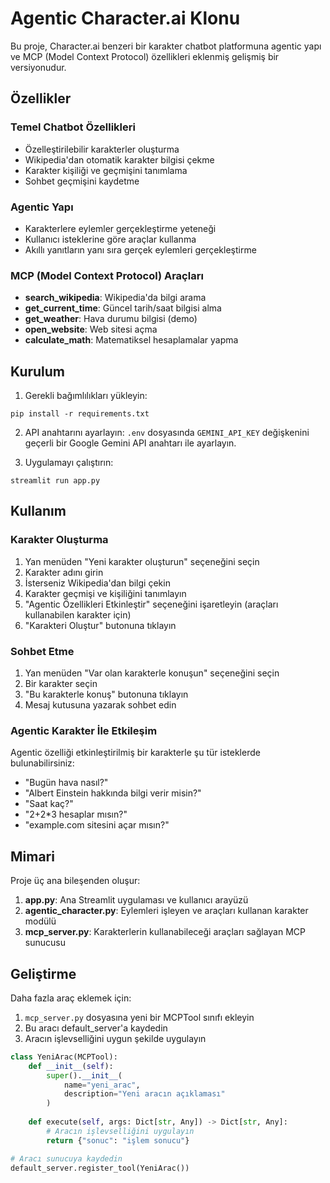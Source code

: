 # Agentic Character.ai Klonu

Bu proje, Character.ai benzeri bir karakter chatbot platformuna agentic yapı ve MCP (Model Context Protocol) özellikleri eklenmiş gelişmiş bir versiyonudur.

## Özellikler

### Temel Chatbot Özellikleri
- Özelleştirilebilir karakterler oluşturma
- Wikipedia'dan otomatik karakter bilgisi çekme
- Karakter kişiliği ve geçmişini tanımlama
- Sohbet geçmişini kaydetme

### Agentic Yapı
- Karakterlere eylemler gerçekleştirme yeteneği
- Kullanıcı isteklerine göre araçlar kullanma
- Akıllı yanıtların yanı sıra gerçek eylemleri gerçekleştirme

### MCP (Model Context Protocol) Araçları
- **search_wikipedia**: Wikipedia'da bilgi arama
- **get_current_time**: Güncel tarih/saat bilgisi alma
- **get_weather**: Hava durumu bilgisi (demo)
- **open_website**: Web sitesi açma
- **calculate_math**: Matematiksel hesaplamalar yapma

## Kurulum

1. Gerekli bağımlılıkları yükleyin:
```
pip install -r requirements.txt
```

2. API anahtarını ayarlayın:
`.env` dosyasında `GEMINI_API_KEY` değişkenini geçerli bir Google Gemini API anahtarı ile ayarlayın.

3. Uygulamayı çalıştırın:
```
streamlit run app.py
```

## Kullanım

### Karakter Oluşturma
1. Yan menüden "Yeni karakter oluşturun" seçeneğini seçin
2. Karakter adını girin
3. İsterseniz Wikipedia'dan bilgi çekin
4. Karakter geçmişi ve kişiliğini tanımlayın
5. "Agentic Özellikleri Etkinleştir" seçeneğini işaretleyin (araçları kullanabilen karakter için)
6. "Karakteri Oluştur" butonuna tıklayın

### Sohbet Etme
1. Yan menüden "Var olan karakterle konuşun" seçeneğini seçin
2. Bir karakter seçin
3. "Bu karakterle konuş" butonuna tıklayın
4. Mesaj kutusuna yazarak sohbet edin

### Agentic Karakter İle Etkileşim
Agentic özelliği etkinleştirilmiş bir karakterle şu tür isteklerde bulunabilirsiniz:

- "Bugün hava nasıl?"
- "Albert Einstein hakkında bilgi verir misin?"
- "Saat kaç?"
- "2+2*3 hesaplar mısın?"
- "example.com sitesini açar mısın?"

## Mimari

Proje üç ana bileşenden oluşur:

1. **app.py**: Ana Streamlit uygulaması ve kullanıcı arayüzü
2. **agentic_character.py**: Eylemleri işleyen ve araçları kullanan karakter modülü
3. **mcp_server.py**: Karakterlerin kullanabileceği araçları sağlayan MCP sunucusu

## Geliştirme

Daha fazla araç eklemek için:

1. `mcp_server.py` dosyasına yeni bir MCPTool sınıfı ekleyin
2. Bu aracı default_server'a kaydedin
3. Aracın işlevselliğini uygun şekilde uygulayın

```python
class YeniArac(MCPTool):
    def __init__(self):
        super().__init__(
            name="yeni_arac",
            description="Yeni aracın açıklaması"
        )
    
    def execute(self, args: Dict[str, Any]) -> Dict[str, Any]:
        # Aracın işlevselliğini uygulayın
        return {"sonuc": "işlem sonucu"}

# Aracı sunucuya kaydedin
default_server.register_tool(YeniArac())
